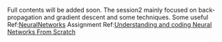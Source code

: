 Full contents will be added soon.
The session2 mainly focused on back-propagation and gradient descent and some techniques.
Some useful Ref:[NeuralNetworks](https://www.youtube.com/playlist?list=PLZHQObOWTQDNU6R1_67000Dx_ZCJB-3pi)
Assignment Ref:[Understanding and coding Neural Networks From Scratch ](https://www.analyticsvidhya.com/blog/2017/05/neural-network-from-scratch-in-python-and-r/)



